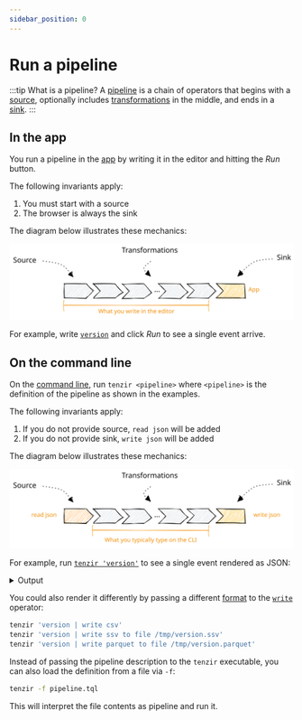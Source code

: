 ```yaml
---
sidebar_position: 0
---
```


# Run a pipeline

:::tip What is a pipeline?
A [pipeline](../../language/pipelines.md) is a chain of operators that begins
with a [source](../../operators/sources/README.md), optionally includes
[transformations](../../operators/sinks/README.md) in the middle, and ends in a
[sink](../../operators/sinks/README.md).
:::

## In the app

You run a pipeline in the [app](../../setup-guides/use-the-app/README.md) by
writing it in the editor and hitting the *Run* button.

The following invariants apply:

1. You must start with a source
2. The browser is always the sink

The diagram below illustrates these mechanics:

![Pipeline in the Browser](pipeline-browser.excalidraw.svg)

For example, write [`version`](../../operators/sources/version.md) and click
*Run* to see a single event arrive.

## On the command line

On the [command line](../../command-line.md), run `tenzir <pipeline>` where
`<pipeline>` is the definition of the pipeline as shown in the examples.

The following invariants apply:

1. If you do not provide source, `read json` will be added
2. If you do not provide sink, `write json` will be added

The diagram below illustrates these mechanics:

![Pipeline on the command line](pipeline-cli.excalidraw.svg)

For example, run [`tenzir 'version'`](../../operators/sources/version.md) to see
a single event rendered as JSON:

<details>
<summary>Output</summary>

```json
{
  "version": "v4.0.0-rc2-34-g9197f7355e",
  "plugins": [
    {
      "name": "compaction",
      "version": "bundled"
    },
    {
      "name": "inventory",
      "version": "bundled"
    },
    {
      "name": "kafka",
      "version": "bundled"
    },
    {
      "name": "matcher",
      "version": "bundled"
    },
    {
      "name": "netflow",
      "version": "bundled"
    },
    {
      "name": "parquet",
      "version": "bundled"
    },
    {
      "name": "pcap",
      "version": "bundled"
    },
    {
      "name": "pipeline-manager",
      "version": "bundled"
    },
    {
      "name": "platform",
      "version": "bundled"
    },
    {
      "name": "web",
      "version": "bundled"
    }
  ]
}
```

</details>

You could also render it differently by passing a different
[format](../../formats.md) to the [`write`](../../operators/sinks/write.md)
operator:

```bash
tenzir 'version | write csv'
tenzir 'version | write ssv to file /tmp/version.ssv'
tenzir 'version | write parquet to file /tmp/version.parquet'
```

Instead of passing the pipeline description to the `tenzir` executable, you can
also load the definition from a file via `-f`:

```bash
tenzir -f pipeline.tql
```

This will interpret the file contents as pipeline and run it.
